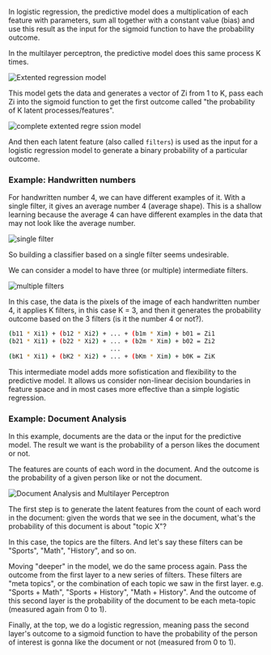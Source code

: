 In logistic regression, the predictive model does a multiplication of each feature with parameters, sum all together with a constant value (bias) and use this result as the input for the sigmoid function to have the probability outcome.

In the multilayer perceptron, the predictive model does this same process K times.

![Extented regression model](/series/machine-learning/extented-regression-model.png)

This model gets the data and generates a vector of Zi from 1 to K, pass each Zi into the sigmoid function to get the first outcome called "the probability of K latent processes/features".

![complete extented regre
ssion model](/series/machine-learning/complete-extented-regression-model.png)

And then each latent feature (also called `filters`) is used as the input for a logistic regression model to generate a binary probability of a particular outcome.

### Example: Handwritten numbers

For handwritten number 4, we can have different examples of it. With a single filter, it gives an average number 4 (average shape). This is a shallow learning because the average 4 can have different examples in the data that may not look like the average number.

![single filter](/series/machine-learning/single-filter.png)

So building a classifier based on a single filter seems undesirable.

We can consider a model to have three (or multiple) intermediate filters.

![multiple filters](/series/machine-learning/multiple-filters.png)

In this case, the data is the pixels of the image of each handwritten number 4, it applies K filters, in this case K = 3, and then it generates the probability outcome based on the 3 filters (is it the number 4 or not?).

```bash
(b11 * Xi1) + (b12 * Xi2) + ... + (b1m * Xim) + b01 = Zi1
(b21 * Xi1) + (b22 * Xi2) + ... + (b2m * Xim) + b02 = Zi2
                            ...
(bK1 * Xi1) + (bK2 * Xi2) + ... + (bKm * Xim) + b0K = ZiK
```

This intermediate model adds more sofistication and flexibility to the predictive model. It allows us consider non-linear decision boundaries in feature space and in most cases more effective than a simple logistic regression.

### Example: Document Analysis

In this example, documents are the data or the input for the predictive model. The result we want is the probability of a person likes the document or not.

The features are counts of each word in the document. And the outcome is the probability of a given person like or not the document.

![Document Analysis and Multilayer Perceptron](/series/machine-learning/document-analysis.png)

The first step is to generate the latent features from the count of each word in the document: given the words that we see in the document, what's the probability of this document is about "topic X"?

In this case, the topics are the filters. And let's say these filters can be "Sports", "Math", "History", and so on.

Moving "deeper" in the model, we do the same process again. Pass the outcome from the first layer to a new series of filters. These filters are "meta topics", or the combination of each topic we saw in the first layer. e.g. "Sports + Math", "Sports + History", "Math + History". And the outcome of this second layer is the probability of the document to be each meta-topic (measured again from 0 to 1).

Finally, at the top, we do a logistic regression, meaning pass the second layer's outcome to a sigmoid function to have the probability of the person of interest is gonna like the document or not (measured from 0 to 1).
